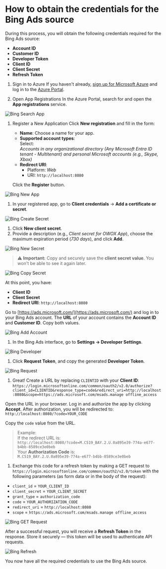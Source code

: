# How to obtain the credentials for the Bing Ads source

During this process, you will obtain the following credentials required for the Bing Ads source:

- **Account ID**  
- **Customer ID**  
- **Developer Token**  
- **Client ID**  
- **Client Secret**  
- **Refresh Token**

1. Sign in to Azure
If you haven't already, [sign up for Microsoft Azure](https://azure.microsoft.com/) and log in to the [Azure Portal](https://portal.azure.com/).

1. Open App Registrations
In the Azure Portal, search for and open the **App registrations** service.

![Bing Search App](res/bing_appsearch.png)

1. Register a New Application
Click **New registration** and fill in the form:

   - **Name**: Choose a name for your app.
   - **Supported account types**:  
     Select:  
     *Accounts in any organizational directory (Any Microsoft Entra ID tenant - Multitenant) and personal Microsoft accounts (e.g., Skype, Xbox)*
   - **Redirect URI**:  
     - Platform: *Web*  
     - URI: `http://localhost:8080`
  
   Click the **Register** button.

![Bing New App](res/bing_newapp.png)

1. In your registered app, go to **Client credentials** -> **Add a certificate or secret**.

![Bing Create Secret](res/bing_createsecret.png)

1. Click **New client secret**.
1. Provide a description (e.g., *Client secret for OWOX App*), choose the maximum expiration period (*730 days*), and click **Add**.

![Bing New Secret](res/bing_newsecret.png)

> ⚠️ **Important:** Copy and securely save the **client secret value**. You won't be able to see it again later.

![Bing Copy Secret](res/bing_copysecret.png)

At this point, you have:

- **Client ID**
- **Client Secret**
- **Redirect URI**: `http://localhost:8080`

Go to [https://ads.microsoft.com/](https://ads.microsoft.com/) and log in to your Bing Ads account. The **URL** of your account contains the **Account ID** and **Customer ID**. Copy both values.

![Bing Add Account](res/bing_addaccount.png)

1. In the Bing Ads interface, go to **Settings → Developer Settings**.

![Bing Developer](res/bing_developer.png)

1. Click **Request Token**, and copy the generated **Developer Token**.

![Bing Request](res/bing_request.png)

1. Great! Create a URL by replacing `CLIENTID` with your **Client ID**:
`https://login.microsoftonline.com/common/oauth2/v2.0/authorize?client_id=CLIENTID&response_type=code&redirect_uri=http://localhost:8080&scope=https://ads.microsoft.com/msads.manage offline_access`

Open the URL in your browser. Log in and authorize the app by clicking **Accept**. After authorization, you will be redirected to:  
`http://localhost:8080/?code=YOUR_CODE`  

Copy the `code` value from the URL.

> Example:  
> If the redirect URL is:  
> `http://localhost:8080/?code=M.C519_BAY.2.U.0a895e39-774a-e677-b4bb-8589ce3e0beb`  
>Your **Authorization Code** is:  
>`M.C519_BAY.2.U.0a895e39-774a-e677-b4bb-8589ce3e0beb`

1. Exchange this code for a refresh token by making a GET request to
`https://login.microsoftonline.com/common/oauth2/v2.0/token`
with the following parameters (as form data or in the body of the request):

- `client_id` = `YOUR_CLIENT_ID`  
- `client_secret` = `YOUR_CLIENT_SECRET`  
- `grant_type` = `authorization_code`  
- `code` = `YOUR_AUTHORIZATION_CODE`  
- `redirect_uri` = `http://localhost:8080`  
- `scope` = `https://ads.microsoft.com/msads.manage offline_access`

![Bing GET Request](res/bing_getrequest.png)

After a successful request, you will receive a **Refresh Token** in the response. Store it securely — this token will be used to authenticate API requests.

![Bing Refresh](res/bing_refresh.png)

You now have all the required credentials to use the Bing Ads source.
